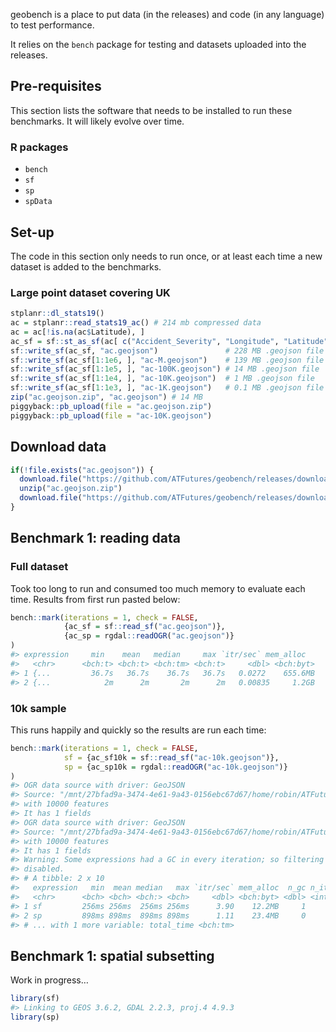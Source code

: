 
<!-- README.md is generated from README.Rmd. Please edit that file -->

geobench is a place to put data (in the releases) and code (in any
language) to test performance.

It relies on the `bench` package for testing and datasets uploaded into
the releases.

## Pre-requisites

This section lists the software that needs to be installed to run these
benchmarks. It will likely evolve over time.

### R packages

  - `bench`
  - `sf`
  - `sp`
  - `spData`

## Set-up

The code in this section only needs to run once, or at least each time a
new dataset is added to the benchmarks.

### Large point dataset covering UK

``` r
stplanr::dl_stats19()
ac = stplanr::read_stats19_ac() # 214 mb compressed data
ac = ac[!is.na(ac$Latitude), ]
ac_sf = sf::st_as_sf(ac[ c("Accident_Severity", "Longitude", "Latitude")], coords = c("Longitude", "Latitude"))
sf::write_sf(ac_sf, "ac.geojson")               # 228 MB .geojson file
sf::write_sf(ac_sf[1:1e6, ], "ac-M.geojson")    # 139 MB .geojson file
sf::write_sf(ac_sf[1:1e5, ], "ac-100K.geojson") # 14 MB .geojson file
sf::write_sf(ac_sf[1:1e4, ], "ac-10K.geojson")  # 1 MB .geojson file
sf::write_sf(ac_sf[1:1e3, ], "ac-1K.geojson")   # 0.1 MB .geojson file
zip("ac.geojson.zip", "ac.geojson") # 14 MB
piggyback::pb_upload(file = "ac.geojson.zip")
piggyback::pb_upload(file = "ac-10K.geojson")
```

## Download data

``` r
if(!file.exists("ac.geojson")) {
  download.file("https://github.com/ATFutures/geobench/releases/download/0.0.1/ac.geojson.zip", "ac.geojson.zip")
  unzip("ac.geojson.zip")
  download.file("https://github.com/ATFutures/geobench/releases/download/0.0.1/ac-10k.geojson", "ac-10k.geojson")
}
```

## Benchmark 1: reading data

### Full dataset

Took too long to run and consumed too much memory to evaluate each time.
Results from first run pasted below:

``` r
bench::mark(iterations = 1, check = FALSE,
            {ac_sf = sf::read_sf("ac.geojson")},
            {ac_sp = rgdal::readOGR("ac.geojson")}
)
#> expression     min    mean   median     max `itr/sec` mem_alloc  
#>   <chr>      <bch:t> <bch:t> <bch:tm> <bch:t>     <dbl> <bch:byt>       
#> 1 {...         36.7s   36.7s    36.7s   36.7s   0.0272    655.6MB 
#> 2 {...            2m      2m       2m      2m   0.00835     1.2GB 
```

### 10k sample

This runs happily and quickly so the results are run each time:

``` r
bench::mark(iterations = 1, check = FALSE,
            sf = {ac_sf10k = sf::read_sf("ac-10k.geojson")},
            sp = {ac_sp10k = rgdal::readOGR("ac-10k.geojson")}
)
#> OGR data source with driver: GeoJSON 
#> Source: "/mnt/27bfad9a-3474-4e61-9a43-0156ebc67d67/home/robin/ATFutures/geobench/ac-10k.geojson", layer: "ac-10K"
#> with 10000 features
#> It has 1 fields
#> OGR data source with driver: GeoJSON 
#> Source: "/mnt/27bfad9a-3474-4e61-9a43-0156ebc67d67/home/robin/ATFutures/geobench/ac-10k.geojson", layer: "ac-10K"
#> with 10000 features
#> It has 1 fields
#> Warning: Some expressions had a GC in every iteration; so filtering is
#> disabled.
#> # A tibble: 2 x 10
#>   expression   min  mean median   max `itr/sec` mem_alloc  n_gc n_itr
#>   <chr>      <bch> <bch> <bch:> <bch>     <dbl> <bch:byt> <dbl> <int>
#> 1 sf         256ms 256ms  256ms 256ms      3.90    12.2MB     1     1
#> 2 sp         898ms 898ms  898ms 898ms      1.11    23.4MB     0     1
#> # ... with 1 more variable: total_time <bch:tm>
```

## Benchmark 1: spatial subsetting

Work in progress…

``` r
library(sf)
#> Linking to GEOS 3.6.2, GDAL 2.2.3, proj.4 4.9.3
library(sp)
```
